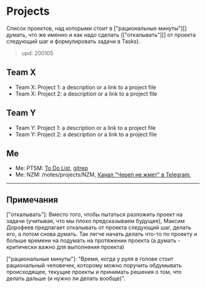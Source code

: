 # Projects

Список проектов, над которыми стоит в ["рациональные минуты"][] думать, что же именно и как надо сделать (["откалывать"][] от проекта следующий шаг и формулировать задачи в Tasks).

> upd: 200105

## Team X

- Team X: Project 1: a description or a link to a project file
- Team X: Project 2: a description or a link to a project file

## Team Y

- Team Y: Project 1: a description or a link to a project file
- Team Y: Project 2: a description or a link to a project file

## Me

- Me: PTSM: [To Do List](projects/PTSM_Todo.md), [gitrep](https://github.com/medotkato/ptsm)
- Me: NZM: /notes/projects/NZM, [Канал "Череп не жмет" в Telegram](https://t.me/nezhmet),

---

## Примечания

["откалывать"]: Вместо того, чтобы пытаться разложить проект на задачи (учитывая, что мы плохо предсказываем будущее), Максим Дорофеев предлагает откалывать от проекта следующий шаг, делать его, а потом снова думать. Так легче начать делать что-то по проекту и больше времени на подумать на протяжении проекта (а думать - критически важно для выполнения проекта)

["рациональные минуты"]: "Время, когда у руля в голове стоит рациональный человечек, которому можно поручить обдумывать происходящее, текущие проекты и принимать решения о том, что делать дальше (и нужно ли делать вообще)".
